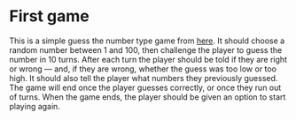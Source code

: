 # First game

This is a simple guess the number type game from [here](https://developer.mozilla.org/en-US/docs/Learn/JavaScript/First_steps/A_first_splash). It should choose a random number between 1 and 100, then challenge the player to guess the number in 10 turns. After each turn the player should be told if they are right or wrong — and, if they are wrong, whether the guess was too low or too high. It should also tell the player what numbers they previously guessed. The game will end once the player guesses correctly, or once they run out of turns. When the game ends, the player should be given an option to start playing again.
